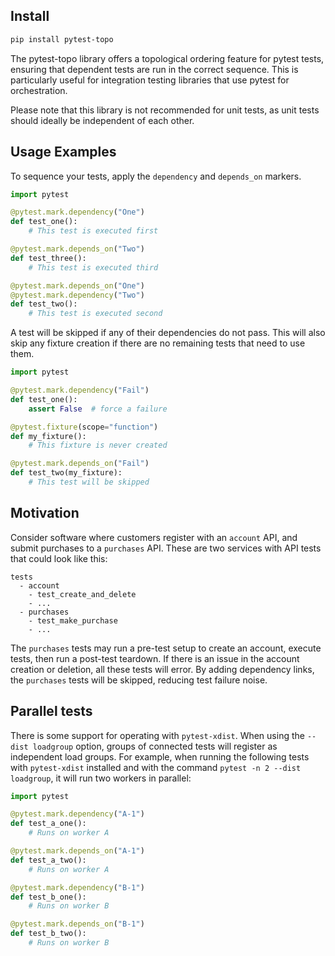 ## Install
```bash
pip install pytest-topo
```
The pytest-topo library offers a topological ordering feature for pytest tests, ensuring that dependent tests are run in the correct sequence. This is particularly useful for integration testing libraries that use pytest for orchestration. 

Please note that this library is not recommended for unit tests, as unit tests should ideally be independent of each other.

## Usage Examples
To sequence your tests, apply the `dependency` and `depends_on` markers.

```python
import pytest

@pytest.mark.dependency("One")
def test_one():
    # This test is executed first

@pytest.mark.depends_on("Two")
def test_three():
    # This test is executed third

@pytest.mark.depends_on("One")
@pytest.mark.dependency("Two")
def test_two():
    # This test is executed second
```

A test will be skipped if any of their dependencies do not pass. This will also skip any fixture creation if there are no remaining tests that need to use them.

```python
import pytest

@pytest.mark.dependency("Fail")
def test_one():
    assert False  # force a failure

@pytest.fixture(scope="function")
def my_fixture():
    # This fixture is never created

@pytest.mark.depends_on("Fail")
def test_two(my_fixture):
    # This test will be skipped

```

## Motivation
Consider software where customers register with an `account` API, and submit purchases to a `purchases` API. These are two services with API tests that could look like this:

```
tests
  - account
    - test_create_and_delete
    - ...
  - purchases
    - test_make_purchase
    - ...
```

The `purchases` tests may run a pre-test setup to create an account, execute tests, then run a post-test teardown. If there is an issue in the account creation or deletion, all these tests will error. By adding dependency links, the `purchases` tests will be skipped, reducing test failure noise.

## Parallel tests
There is some support for operating with `pytest-xdist`. When using the `--dist loadgroup` option, groups of connected tests will register as independent load groups. For example, when running the following tests with `pytest-xdist` installed and with the command `pytest -n 2 --dist loadgroup`, it will run two workers in parallel:

```python
import pytest

@pytest.mark.dependency("A-1")
def test_a_one():
    # Runs on worker A

@pytest.mark.depends_on("A-1")
def test_a_two():
    # Runs on worker A

@pytest.mark.dependency("B-1")
def test_b_one():
    # Runs on worker B

@pytest.mark.depends_on("B-1")
def test_b_two():
    # Runs on worker B
```
